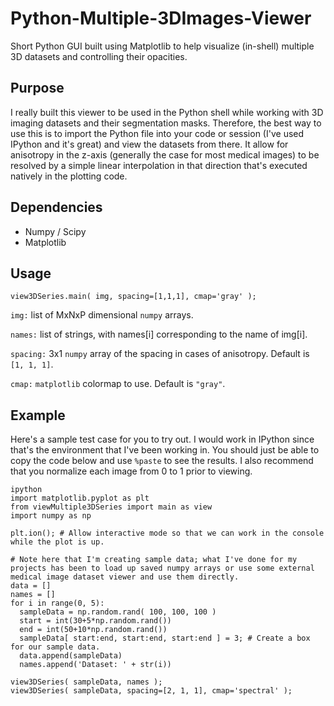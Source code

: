# Python-Multiple-3DImages-Viewer
Short Python GUI built using Matplotlib to help visualize (in-shell) multiple 3D datasets and controlling their opacities.

## Purpose
I really built this viewer to be used in the Python shell while working with 3D imaging datasets and their segmentation masks.
Therefore, the best way to use this is to import the Python file into your code or session (I've used IPython and it's great) and view the datasets from there. It allow for anisotropy in the z-axis (generally the case for most medical images) to be resolved by a simple linear interpolation in that direction that's executed natively in the plotting code.

## Dependencies
- Numpy / Scipy
- Matplotlib

## Usage
`view3DSeries.main( img, spacing=[1,1,1], cmap='gray' );`

`img:`      list of MxNxP dimensional `numpy` arrays.

`names:`    list of strings, with names[i] corresponding to the name of img[i].

`spacing:`  3x1 `numpy` array of the spacing in cases of anisotropy. Default is `[1, 1, 1]`.

`cmap:`     `matplotlib` colormap to use. Default is `"gray"`.

## Example
Here's a sample test case for you to try out. I would work in IPython since that's the environment that I've been working in. You should just be able to copy the code below and use `%paste` to see the results.
I also recommend that you normalize each image from 0 to 1 prior to viewing.
```
ipython
import matplotlib.pyplot as plt
from viewMultiple3DSeries import main as view
import numpy as np

plt.ion(); # Allow interactive mode so that we can work in the console while the plot is up.

# Note here that I'm creating sample data; what I've done for my projects has been to load up saved numpy arrays or use some external medical image dataset viewer and use them directly.
data = []
names = []
for i in range(0, 5):
  sampleData = np.random.rand( 100, 100, 100 )
  start = int(30+5*np.random.rand())
  end = int(50+10*np.random.rand())
  sampleData[ start:end, start:end, start:end ] = 3; # Create a box for our sample data.
  data.append(sampleData)
  names.append('Dataset: ' + str(i))

view3DSeries( sampleData, names ); 
view3DSeries( sampleData, spacing=[2, 1, 1], cmap='spectral' );
